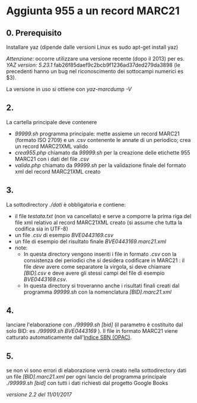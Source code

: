 # Aggiunta 955 a un record MARC21

## 0. Prerequisito
Installare yaz (dipende dalle versioni Linux es sudo apt-get install yaz)

*Attenzione*: occorre utilizzare una versione recente (dopo il 2013) per es. _YAZ version: 5.23.1_ fab26f85daef9c2bcb9f1236ad37ded279da3898 (le precedenti hanno un bug nel riconoscimento dei sottocampi numerici es $3).

La versione in uso si ottiene con  _yaz-marcdump -V_ 

## 2.
La cartella principale deve contenere
- _99999.sh_ programma principale: mette assieme un record MARC21 (formato ISO 2709) e un .csv contenente le annate di un periodico; crea un record MARC21XML valido 
- _crea955.php_  chiamato da _99999.sh_ per la creazione delle etichette 955 MARC21 con i dati del file _.csv_
- _valida.php_ chiamato da _99999.sh_ per la validazione finale del formato xml del record MARC21XML creato

## 3.
La sottodirectory _./dati_  è obbligatoria e contiene:
* il file _testata.txt_ (non va cancellato) e serve a comporre la prima riga del file xml relativo al record MARC21XML creato (si assume che tutta la codifica sia in UTF-8)
* un file _.csv_ di esempio _BVE0443169.csv_
* un file di esempio del risultato finale  _BVE0443169.marc21.xml_
* note:
	* In questa directory vengono inseriti i file in formato _.csv_ con la consistenza dei periodici che si 
desidera codificare in MARC21 : il file *deve* avere come separatore la virgola, si deve chiamare _[BID].csv_ e
deve avere gli stessi campi del file di esempio _BVE0443169.csv_. 
	* In questa directory si troveranno anche i risultati finali creati dal programma _99999.sh_ con la nomenclatura _[BID].marc21.xml_

## 4.
lanciare l'elaborazione con _./99999.sh [bid]_  (il parametro è costituito dal solo BID: es _./99999.sh BVE0443169_ ). Il file in formato MARC21 viene
catturato automaticamente dall'[Indice SBN (OPAC)](http://opac.sbn.it).

## 5.
se non vi sono errori di elaborazione verrà creato nella sottodirectory dati un file _[BID].marc21.xml_ per ogni lancio del programma principale _./99999.sh [bid]_
con tutti i dati richiesti dal progetto Google Books




_versione 2.2 del 11/01/2017_
 










<!--stackedit_data:
eyJoaXN0b3J5IjpbMTgzMTI5NDcxM119
-->